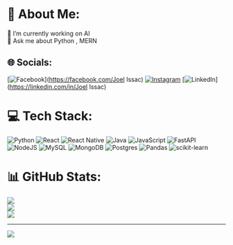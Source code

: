 # 💫 About Me:
🔭 I’m currently working on  AI<br>💬 Ask me about Python , MERN <br>


## 🌐 Socials:
[![Facebook](https://img.shields.io/badge/Facebook-%231877F2.svg?logo=Facebook&logoColor=white)](https://facebook.com/Joel Issac) [![Instagram](https://img.shields.io/badge/Instagram-%23E4405F.svg?logo=Instagram&logoColor=white)](https://instagram.com/joel_issac__) [![LinkedIn](https://img.shields.io/badge/LinkedIn-%230077B5.svg?logo=linkedin&logoColor=white)](https://linkedin.com/in/Joel Issac) 

# 💻 Tech Stack:
![Python](https://img.shields.io/badge/python-3670A0?style=for-the-badge&logo=python&logoColor=ffdd54) ![React](https://img.shields.io/badge/react-%2320232a.svg?style=for-the-badge&logo=react&logoColor=%2361DAFB) ![React Native](https://img.shields.io/badge/react_native-%2320232a.svg?style=for-the-badge&logo=react&logoColor=%2361DAFB) ![Java](https://img.shields.io/badge/java-%23ED8B00.svg?style=for-the-badge&logo=java&logoColor=white) ![JavaScript](https://img.shields.io/badge/javascript-%23323330.svg?style=for-the-badge&logo=javascript&logoColor=%23F7DF1E) ![FastAPI](https://img.shields.io/badge/FastAPI-005571?style=for-the-badge&logo=fastapi) ![NodeJS](https://img.shields.io/badge/node.js-6DA55F?style=for-the-badge&logo=node.js&logoColor=white) ![MySQL](https://img.shields.io/badge/mysql-%2300f.svg?style=for-the-badge&logo=mysql&logoColor=white) ![MongoDB](https://img.shields.io/badge/MongoDB-%234ea94b.svg?style=for-the-badge&logo=mongodb&logoColor=white) ![Postgres](https://img.shields.io/badge/postgres-%23316192.svg?style=for-the-badge&logo=postgresql&logoColor=white) ![Pandas](https://img.shields.io/badge/pandas-%23150458.svg?style=for-the-badge&logo=pandas&logoColor=white) ![scikit-learn](https://img.shields.io/badge/scikit--learn-%23F7931E.svg?style=for-the-badge&logo=scikit-learn&logoColor=white)
# 📊 GitHub Stats:
![](https://github-readme-stats.vercel.app/api?username=Joelissac24&theme=dark&hide_border=false&include_all_commits=false&count_private=false)<br/>
![](https://github-readme-streak-stats.herokuapp.com/?user=Joelissac24&theme=dark&hide_border=false)<br/>
![](https://github-readme-stats.vercel.app/api/top-langs/?username=Joelissac24&theme=dark&hide_border=false&include_all_commits=false&count_private=false&layout=compact)

---
[![](https://visitcount.itsvg.in/api?id=Joelissac24&icon=0&color=0)](https://visitcount.itsvg.in)

<!-- Proudly created with GPRM ( https://gprm.itsvg.in ) -->
